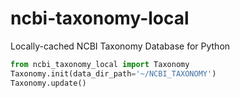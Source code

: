 # ncbi-taxonomy-local
Locally-cached NCBI Taxonomy Database for Python

```python
from ncbi_taxonomy_local import Taxonomy
Taxonomy.init(data_dir_path='~/NCBI_TAXONOMY')
Taxonomy.update()
```
